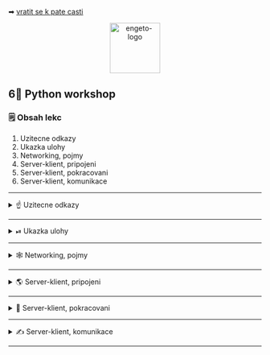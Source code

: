 ➡ [vratit se k pate casti](https://github.com/Bralor/python-workshop/tree/master/materials/05_functions_and_text_files)

<p align="center">
  <img alt="engeto-logo" width="100px" src="https://engeto.cz/wp-content/uploads/2019/01/engeto-square.png" />
</p>

## 6⃣ Python workshop
### 🗒  Obsah lekc
1. Uzitecne odkazy
2. Ukazka ulohy
3. Networking, pojmy
4. Server-klient, pripojeni
5. Server-klient, pokracovani
6. Server-klient, komunikace

---

<details>
  <summary>☝  Uzitecne odkazy</summary>

  #### 🗒 Dulezite odkazy
  - [Python, dokumentace zabudovanych funkci](https://docs.python.org/3/library/functions.html)
  - [Modul socket](https://docs.python.org/3/library/socket.html?highlight=socket#socket.socket.listen)

</details>

---

<details>
  <summary>⏯  Ukazka ulohy</summary>

  1. ✌  [Stahnete si cely repozitar jako **zip**](https://github.com/Bralor/python-workshop/archive/mh-dev.zip)
  2. 💪 Presunte se ke stazenemu souboru
  3. 🙏 Spustte soubor **materials/06_networking/server.py** v PyCharm
  3. 💅 Spustte soubor **materials/06_networking/client.py** v PyCharm
  4. 🐍 Spustte program pomoci klaves **ctrl+shift+F10**
  5. 🎥 Zkousejte!

</details>

---

<details>
  <summary>🕸 Networking, pojmy</summary>

  #### 📥 Sockety
  Jsou to koncove body obousmerneho komunikacniho kanalu mezi klientem
  a serverem (napr. vas prohlizec a server). V networkingu je v podstate
  jednoznacnym identifikatorem v ramci cele site (ip adresa + cislo portu).

  #### ☄ TCP protokol
  - spojove orientovany na tok bajtu -> spolehlive dorucovani
  - ve spravnem poradi
  - umi rozdelit data pro vice aplikaci (web.server/email server na jednom pc)
  - obousmerny
  - `SOCK_STREAM` - nastaveni u modulu `socket` pro tcp protokol

  #### ♿ UDP protokol
  - je vhodny pro nasazeni pri male rezii nebo DNS
  - nezarucuje doruceni paketu oproti TCP
  - nezachovava poradi
  - `SOCK_DGRAM` - nastaveni u modulu `socket` pro udp protokol

  #### 🐍M odul socket
  1. Nejprve vytvorime objektovou reprezentaci socketu:
  ```python
  server = socket.socket(socket.AF_INET, socket.SOCK_STREAM)
  ```
    - `socket.AF_INET` - argument stanovujici adresu typu ipv4 `100.50.200.5`
    - `socket.SOCK_STREAM` - argument reprezentujici typ socketu (TCP socket)
    - `socket.SOCK_DGRAM` - ... (UDP socket)

  2. Propojeni lokalni ip adresy, cislo portu a soketu pomoci funkce `bind`:
  ```python
  server.bind((socket.gethostname(), 9090))
  ```
    - `socket.gethostname()` - vrati retezec s ip adresou stroje, kde bezi interpret
    - `9090` - cislo portu (u TCP obvykle `1080 <`)

  3. Musime dovolit serveru poslouchat nova pripojeni:
  ```python
  server.listen(5)
  ```
  4. `connect` metoda pro pripojeni ke vzdalenem soketu na adrese XY
  ```python
  client_socket.connect((ip, port))
  ```
  5. `accept` metoda pro prijeti pripojeni. Ziskame novy objekt, schopen prijmat
  a odesilat data a adresu spojenou se soketem na opacnem konci.

  6. `recv()` metoda urcena pro prijeti TCP zpravy
  7. `send()` metoda urcena pro odesilani TCP zpravy
</details>

---

<details>
  <summary>🌎 Server-klient, pripojeni</summary>

  #### 🔁 TCP protokol
  1. **TCP protokol** - spolehlive doruceni, garance poradi paketu, obousmerne
  2. **UDP protokol** - nespolehlive doruceni paketu, ruzne poradi, neni obousmerne

  #### 💻 Vytvoreni serveru
  1. Nahrajeme modul `socket`
  2. Vytvorime objekt pro novy socket (ipv4, tcp protokol)
  3. Navazeme socket na adresu `bind`
  4. Poslouchame na konkretnim socketu pomoci `listen`
  5. Pomoci nekonecne smycky chceme prijimat spojeni od klientu `accept`
  6. Pozdravime klienta
  ```python
  #!usr/bin/python3
  import socket


  server_socket = socket.socket(socket.AF_INET, socket.SOCK_STREAM)
  server_socket.bind((socket.gethostname(), 1234))
  server_socket.listen(5)
  print("Inicializace..")

  while True:
      client_socket, client_address = server_socket.accept()
      print(f"Navazano spojeni od [{client_address}]")
      client_socket.send(bytes("Vitej na serveru", "utf-8"))
      client_socket.close()
  ```

  #### 👨 Vytvoreni klienta
  1. Nahrajeme modul `socket`
  2. Vytvorime objekt pro novy socket klienta (ipv4, tcp protokol)
  3. Pripojime se ke vzdalenem socketu `connect`
  4. Poslouchame zpravy pomoci `recv` o vhodne delce bajtu

  ```python
  #!usr/bin/python
  import socket


  client_socket = socket.socket(socket.AF_INET, socket.SOCK_STREAM)
  client_socket.connect((socket.gethostname(), 1234))

  msg = client_socket.recv(1024)
  print(msg.decode("utf-8"))
  welcome_msg = client_socket.send(bytes("Pozdrav na server!", "utf-8"))
  ```
  **Pozor!**, nejprve spoustime `exam1.py` -> tedy server a potom `exam2.py`,
  tedy klienta.

</details>

---
<details>
  <summary>💼 Server-klient, pokracovani</summary>
  
  #### 💻 Upravy serveru
  1. Nahrajeme modul `select`, ten slouzi pro systemova volani Unixu. Ma 3 parametry
  - `rlist` - sockety monitorujici pro prichozi data
  - `wlist` - socket pro data k odeslani
  - `xlist` - socket monitorujici kvuli vyjimkam
  2. `select` vraci 3 listy:
  - `reading` - sockety, kde jsme obdrzeli nejaka data
  - `writing` - sockety, pripravene pro odeslani data 
  - `errors` - sockety s vyjimkami
  3. Chceme ziskat nactena data ze soketu, pokud socket odpovida soketu serveru
  ```python
  import select
  import socket


  server_socket = socket.socket(socket.AF_INET, socket.SOCK_STREAM)
  server_socket.bind((socket.gethostname(), 1234))
  server_socket.listen(5)
  print("Inicializace")

  sockets_list = [server_socket]                  # list socketu pro funkci select()
  clients = {}                                    # socket-klic, header a data - hodnoty

  print(f"Posloucham spojeni na adrese: {socket.gethostname()}:1234 ...")

  while True:
      read_sockets, _, exception_sockets = select.select(sockets_list, [], sockets_list)
      for notified_socket in read_sockets:
          if notified_socket == server_socket:
              client_socket, client_address = server_socket.accept()
              print(f"Navazano spojeni od [{client_address}]")
              client_socket.send(bytes("Vitej na serveru", "utf-8"))
  ```

  #### 👨 Upravy klienta
  1. Doplnim promennou `username` a prevedeme jej na bajty
  ```python
  my_username = input("Username:")

  client_socket = socket.socket(socket.AF_INET, socket.SOCK_STREAM)
  client_socket.connect((socket.gethostname(), 1234))
  client_socket.setblocking(False)

  username = my_username.encode('utf-8')
  username_header = f"{len(username):<10}".encode('utf-8')
  client_socket.send(username_header + username)

  while True:
      message = input(f'{username} > ')
      if message:
          message = message.encode('utf-8')
          message_header = f"{len(message):<10}".encode('utf-8')
          client_socket.send(message_header + message)
  ```

</details>

---

<details>
   <summary>✍  Server-klient, komunikace</summary>

  #### 💻 Strana serveru
  1. Napiseme funkci pro zpracovani prijatych zprav `receive_message`
  2. Obdrzi delku a ulozime ji do `msg_header`
  3. Pokud neobdrzim data, zavri spojeni (`return False`)
  4. Jinak pocitej delku zpravy `msg_length`
  5. Vrat slovnik se zahlavim a zpravou
  6. Pokud `rec_message` vrati `False`, klient se odhlasi
  7. Jinak posle svoje jmeno a prijme socket do `select` seznamu
  8. Soucasne pridej `username` a `header` do slovniku `clients`
  9. Pokud `notified_socket` odesila zpravu, uloz ji do `message`
  10. Pokud `meesage` neni, ukonci klienta
  11. Odstran `notified_socket` ze `sockets_list` a `clients`
  12. Pokud `message` je, ziskame uzivatele podle `notified_socket`
  13. Nakonec predame zpravu vsem, krome odesilajiciho
  ```python
  server_socket = socket.socket(socket.AF_INET, socket.SOCK_STREAM)
  server_socket.bind((socket.gethostname(), 1234))
  server_socket.listen(5)
  print("Inicializace")

  sockets_list = [server_socket]                  # list socketu pro funkci select()
  clients = {}                                    # socket-klic, header a data - hodnoty


  def receive_message(client_socket):
      if len(msg_header := client_socket.recv(10)):
          msg_length = int(msg_header.decode("utf-8").strip())
          return {"header": msg_header, "data": client_socket.recv(msg_length)}
      return False


  while True:
      read_sockets, _, exception_sockets = select.select(sockets_list, [], sockets_list)
      for notified_socket in read_sockets:
          if notified_socket == server_socket:
              client_socket, client_address = server_socket.accept()
              print(f"Navazano spojeni od [{client_address}]")

              if not (user := receive_message(client_socket)):
                  continue
              sockets_list.append(client_socket)
              clients[client_socket] = user
              print(f"Nove spojeni:{client_address}, uzivatel:{user['data'].decode('utf-8')}")

          else:
              if not (message := receive_message(notified_socket)):
                  sockets_list.remove(notified_socket)
                  print(f"Spojeni ukonceni: {clients[notified_socket]['data'].decode('utf-8')}")
                  clients.pop(notified_socket)
                  continue

              user = clients[notified_socket]
              print(f"Zprava od: {user['data'].decode('utf-8')}: {message['data'].decode('utf-8')}")

              for client_socket in clients:
                  if client_socket != notified_socket:
                      client_socket.send(user['header'] + user['data'] + message['header'] + message['data'])
  ```

  #### 👨 Strana klienta
  1. Potrebujeme prochazet a vypisovat prijate zpravy
  2. Pokud neziskame data, server ukoncil cinnost. Zkontroluj pomoci konstanty v `header`
  3. Pokud server neskoncil, preved `header` na cislo a z nej ziskej `username`
  4. Nakonec proved to stejne pro samotnou zpravu `message_header`, `length`
  5. Pokud bude cely blok failovat, osetri s `try/except`
  ```python
  my_username = input("Username:")

  client_socket = socket.socket(socket.AF_INET, socket.SOCK_STREAM)
  client_socket.connect((socket.gethostname(), 1234))
  client_socket.setblocking(False)

  username_header = f"{len(my_username):<10}"
  client_socket.send(bytes(username_header + my_username, "utf-8"))

  while (message := input(f'{my_username} > ')):
      message_header = f"{len(message):<10}"
      client_socket.send(bytes(message_header + message, "utf-8"))
      try:
          while True:
              username_header = client_socket.recv(10)
              if not len(username_header):
                  print("Server ukoncen")
                  sys.exit()

              username_length = int(username_header.decode('utf-8').strip())
              username = client_socket.recv(username_length).decode('utf-8')

              message_header = client_socket.recv(10)
              message_length = int(message_header.decode('utf-8').strip())
              print(f"{username} > {client_socket.recv(message_length).decode('utf-8')}")

      except IOError:
          continue
  ```

</details>

---

